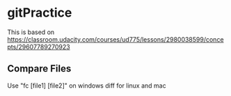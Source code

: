 # gitPractice
This is based on https://classroom.udacity.com/courses/ud775/lessons/2980038599/concepts/29607789270923 
## Compare Files
Use "fc [file1] [file2]" on windows 
diff for linux and mac

